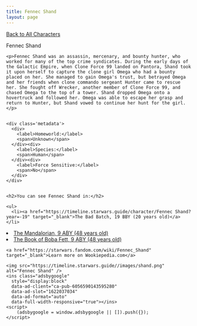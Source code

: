 ```yaml
---
title: Fennec Shand
layout: page
---
```

<a href="/character" class="smaller">Back to All Characters</a>

<div class="container">
  <div class="col-10">
    <p>
    Fennec Shand             
    </p>

    <p>Fennec Shand was an assassin, mercenary, and bounty hunter, who worked for many of the top crime syndicates. During the early days of the Galactic Empire, when Clone Force 99 landed on Pantora, Shand took it upon herself to capture the clone girl Omega who had a bounty placed on her. She managed to gain Omega's trust, but betrayed Omega and her friends when clone commando sergeant Hunter came to rescue her. She fought off Wrecker, another member of Clone Force 99, and chased Omega to the top of a tower. Shand dropped Omega onto a hovertruck and followed her. Omega was able to escape her grasp and return to Hunter, but Shand vowed to continue her hunt for the girl.</p>


    <div class='metadata'>
      <div>
        <label>Homeworld:</label>
        <span>Unknown</span>
      </div><div>
        <label>Species:</label>
        <span>Human</span>
      </div><div>
        <label>Force Sensitive:</label>
        <span>No</span>
      </div>
    </div>


    <h2>You can see Fennec Shand in:</h2>

    <ul>
      <li><a href="https://timeline.starwars.guide/character/Fennec Shand?year=-19" target="_blank">The Bad Batch, 19 BBY (20 years old)</a></li>
  <li><a href="https://timeline.starwars.guide/character/Fennec Shand?year=9" target="_blank">The Mandalorian, 9 ABY (48 years old)</a></li>
  <li><a href="https://timeline.starwars.guide/character/Fennec Shand?year=9" target="_blank">The Book of Boba Fett, 9 ABY (48 years old)</a></li>
    </ul>

    <a href="https://starwars.fandom.com/wiki/Fennec_Shand" target="_blank">Learn more on Wookiepedia.com</a>
  </div>
  <div class="character_image col-2">
    
    <img src="https://timeline.starwars.guide//images/shand.png" alt="Fennec Shand" />
    <ins class="adsbygoogle"
      style="display:block"
      data-ad-client="ca-pub-6056590143595280"
      data-ad-slot="1622037034"
      data-ad-format="auto"
      data-full-width-responsive="true"></ins>
    <script>
        (adsbygoogle = window.adsbygoogle || []).push({});
    </script>
  </div>
</div>
